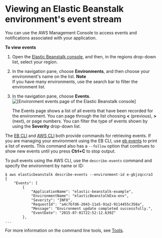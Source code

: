 # Viewing an Elastic Beanstalk environment's event stream<a name="using-features.events"></a>

You can use the AWS Management Console to access events and notifications associated with your application\.

**To view events**

1. Open the [Elastic Beanstalk console](https://console.aws.amazon.com/elasticbeanstalk), and then, in the regions drop\-down list, select your region\.

1. In the navigation pane, choose **Environments**, and then choose your environment's name on the list\.
**Note**  
If you have many environments, use the search bar to filter the environment list\.

1. In the navigation pane, choose **Events**\.  
![\[Environment events page of the Elastic Beanstalk console\]](http://docs.aws.amazon.com/elasticbeanstalk/latest/dg/images/environment-events.png)

   The Events page shows a list of all events that have been recorded for the environment\. You can page through the list choosing **<** \(previous\), **>** \(next\), or page numbers\. You can filter the type of events shown by using the **Severity** drop\-down list\.

The [EB CLI](eb-cli3.md) and [AWS CLI](https://aws.amazon.com/cli/) both provide commands for retrieving events\. If you are managing your environment using the EB CLI, use [eb events](eb3-events.md) to print a list of events\. This command also has a `--follow` option that continues to show new events until you press **Ctrl\+C** to stop output\.

To pull events using the AWS CLI, use the `describe-events` command and specify the environment by name or ID:

```
$ aws elasticbeanstalk describe-events --environment-id e-gbjzqccra3
{
    "Events": [
        {
            "ApplicationName": "elastic-beanstalk-example",
            "EnvironmentName": "elasticBeanstalkExa-env",
            "Severity": "INFO",
            "RequestId": "a4c7bfd6-2043-11e5-91e2-9114455c358a",
            "Message": "Environment update completed successfully.",
            "EventDate": "2015-07-01T22:52:12.639Z"
        },
...
```

For more information on the command line tools, see [Tools](eb-cli3.md)\.